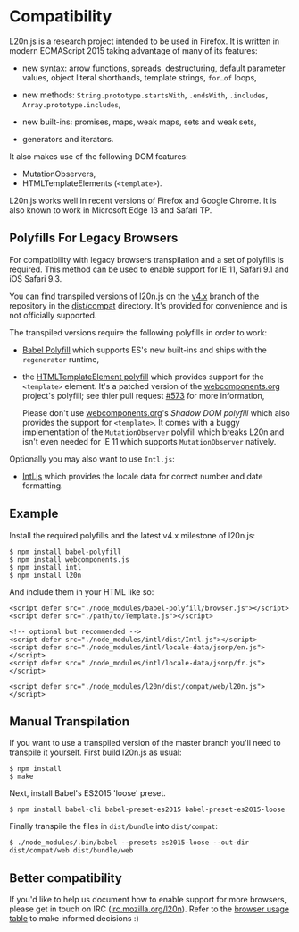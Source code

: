 Compatibility
=============

L20n.js is a research project intended to be used in Firefox.  It is written in 
modern ECMAScript 2015 taking advantage of many of its features:

  - new syntax: arrow functions, spreads, destructuring, default parameter 
    values, object literal shorthands, template strings, `for…of` loops,

  - new methods: `String.prototype.startsWith`, `.endsWith`, `.includes`, 
    `Array.prototype.includes`,

  - new built-ins: promises, maps, weak maps, sets and weak sets,

  - generators and iterators.

It also makes use of the following DOM features:

  - MutationObservers,
  - HTMLTemplateElements (`<template>`).

L20n.js works well in recent versions of Firefox and Google Chrome.  It is also 
known to work in Microsoft Edge 13 and Safari TP.


Polyfills For Legacy Browsers
-----------------------------

For compatibility with legacy browsers transpilation and a set of polyfills is 
required.  This method can be used to enable support for IE 11, Safari 9.1 and 
iOS Safari 9.3.

You can find transpiled versions of l20n.js on the [v4.x][] branch of the 
repository in the [dist/compat][] directory.   It's provided for convenience 
and is not officially supported.

The transpiled versions require the following polyfills in order to work:

  - [Babel Polyfill][] which supports ES's new built-ins and ships with the 
    `regenerator` runtime,

  - the [HTMLTemplateElement polyfill][] which provides support for the 
    `<template>` element.  It's a patched version of the [webcomponents.org][] 
    project's polyfill; see thier pull request [#573][] for more information,

    Please don't use [webcomponents.org][]'s _Shadow DOM polyfill_ which also 
    provides the support for `<template>`.  It comes with a buggy 
    implementation of the `MutationObserver` polyfill which breaks L20n and 
    isn't even needed for IE 11 which supports `MutationObserver` natively.

Optionally you may also want to use `Intl.js`:

  - [Intl.js][] which provides the locale data for correct number and date 
    formatting.

[v4.x]: https://github.com/l20n/l20n.js/tree/v4.x
[dist/compat]: https://github.com/l20n/l20n.js/tree/v4.x/dist/compat
[Babel Polyfill]: https://babeljs.io/docs/usage/polyfill/
[HTMLTemplateElement polyfill]: https://gist.github.com/stasm/5a24e576a82747ddeb1d0492efeb78aa
[webcomponents.org]: http://webcomponents.org/
[#573]: https://github.com/webcomponents/webcomponentsjs/pull/573
[Intl.js]: https://github.com/andyearnshaw/Intl.js


Example
-------

Install the required polyfills and the latest v4.x milestone of l20n.js:

    $ npm install babel-polyfill
    $ npm install webcomponents.js
    $ npm install intl
    $ npm install l20n

And include them in your HTML like so:

    <script defer src="./node_modules/babel-polyfill/browser.js"></script>
    <script defer src="./path/to/Template.js"></script>

    <!-- optional but recommended -->
    <script defer src="./node_modules/intl/dist/Intl.js"></script>
    <script defer src="./node_modules/intl/locale-data/jsonp/en.js"></script>
    <script defer src="./node_modules/intl/locale-data/jsonp/fr.js"></script>

    <script defer src="./node_modules/l20n/dist/compat/web/l20n.js"></script> 


Manual Transpilation
--------------------

If you want to use a transpiled version of the master branch you'll need to 
transpile it yourself.  First build l20n.js as usual:

    $ npm install
    $ make

Next, install Babel's ES2015 'loose' preset.

    $ npm install babel-cli babel-preset-es2015 babel-preset-es2015-loose

Finally transpile the files in `dist/bundle` into `dist/compat`:

    $ ./node_modules/.bin/babel --presets es2015-loose --out-dir dist/compat/web dist/bundle/web


Better compatibility
--------------------

If you'd like to help us document how to enable support for more browsers, 
please get in touch on IRC ([irc.mozilla.org/l20n][]).  Refer to the [browser 
usage table][] to make informed decisions :)

[irc.mozilla.org/l20n]: irc://irc.mozilla.org/l20n
[browser usage table]: http://caniuse.com/usage-table
